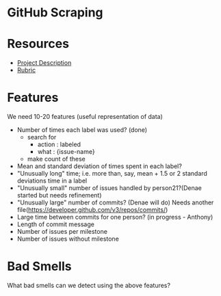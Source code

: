 GitHub Scraping
===

# Resources
* [Project Description](http://www4.ncsu.edu/~tjmenzie/cs510/posts/project2.html)
* [Rubric](http://www4.ncsu.edu/~tjmenzie/cs510/posts/rubric6.html)

# Features
We need 10-20 features (useful representation of data)
* Number of times each label was used? (done)
	* search for
		* action : labeled
		* what : {issue-name}
	* make count of these
* Mean and standard deviation of times spent in each label?
* "Unusually long" time; i.e. more than, say, mean + 1.5 or 2 standard deviations time in a label
* "Unusually small" number of issues handled by person21?(Denae started but needs refinement)
* "Unusually large" number of commits? (Denae will do) Needs another file(https://developer.github.com/v3/repos/commits/)
* Large time between commits for one person? (in progress - Anthony)
* Length of commit message
* Number of issues per milestone
* Number of issues without milestone

# Bad Smells
What bad smells can we detect using the above features?
